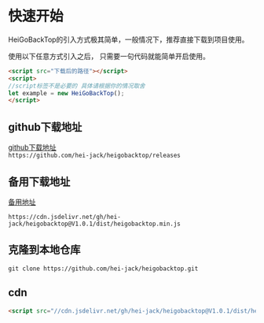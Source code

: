 # 快速开始

HeiGoBackTop的引入方式极其简单，一般情况下，推荐直接下载到项目使用。

使用以下任意方式引入之后， 只需要一句代码就能简单开启使用。

```html
<script src="下载后的路径"></script>
<script>
//script标签不是必要的 具体请根据你的情况取舍
let example = new HeiGoBackTop();
</script>
```
## github下载地址
[github下载地址](https://github.com/hei-jack/heigobacktop/releases)   
`https://github.com/hei-jack/heigobacktop/releases`

## 备用下载地址

[备用地址](https://cdn.jsdelivr.net/gh/hei-jack/heigobacktop@V1.0.1/dist/heigobacktop.min.js)

`https://cdn.jsdelivr.net/gh/hei-jack/heigobacktop@V1.0.1/dist/heigobacktop.min.js`

## 克隆到本地仓库

```git
git clone https://github.com/hei-jack/heigobacktop.git
```

## cdn

```html
<script src="//cdn.jsdelivr.net/gh/hei-jack/heigobacktop@V1.0.1/dist/heigobacktop.min.js"></script>
```